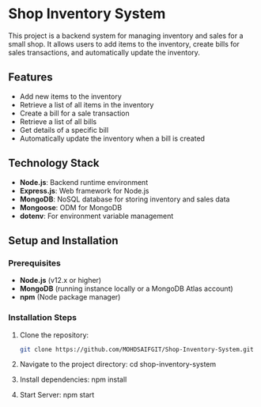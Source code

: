 # Shop Inventory System

This project is a backend system for managing inventory and sales for a small shop. It allows users to add items to the inventory, create bills for sales transactions, and automatically update the inventory.

## Features

- Add new items to the inventory
- Retrieve a list of all items in the inventory
- Create a bill for a sale transaction
- Retrieve a list of all bills
- Get details of a specific bill
- Automatically update the inventory when a bill is created

## Technology Stack

- **Node.js**: Backend runtime environment
- **Express.js**: Web framework for Node.js
- **MongoDB**: NoSQL database for storing inventory and sales data
- **Mongoose**: ODM for MongoDB
- **dotenv**: For environment variable management

## Setup and Installation

### Prerequisites

- **Node.js** (v12.x or higher)
- **MongoDB** (running instance locally or a MongoDB Atlas account)
- **npm** (Node package manager)

### Installation Steps

1. Clone the repository:
   ```bash
   git clone https://github.com/MOHDSAIFGIT/Shop-Inventory-System.git

2. Navigate to the project directory:
    cd shop-inventory-system

3. Install dependencies:
    npm install

4. Start Server:
    npm start
